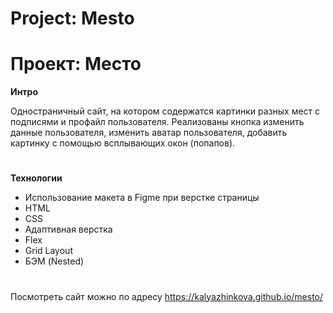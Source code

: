 # Project: Mesto
# Проект: Место

**Интро**

Одностраничный сайт, на котором содержатся картинки разных мест с подписями и профайл пользователя. Реализованы кнопка изменить данные пользователя, изменить аватар пользователя, добавить картинку с помощью всплывающих окон (попапов).
#

**Технологии**
* Использование макета в Figme при верстке страницы
* HTML
* CSS
* Адаптивная верстка
* Flex
* Grid Layout
* БЭМ (Nested)
#

 Посмотреть сайт можно по адресу https://kalyazhinkova.github.io/mesto/

